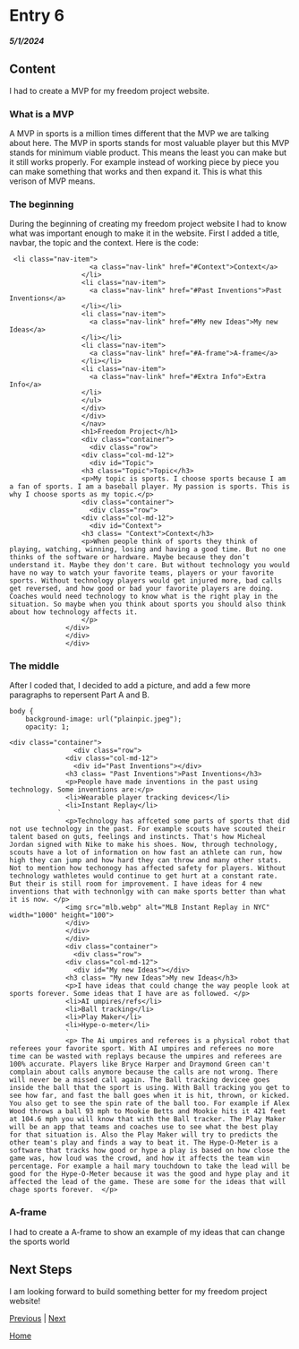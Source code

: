 # Entry 6
##### 5/1/2024

## Content
I had to create a MVP for my freedom project website.

### What is a MVP
A MVP in sports is a million times different that the MVP we are talking about here. The MVP in sports stands for most valuable player but this MVP stands for minimum viable product. This means the least you can make but it still works properly. For example instead of working piece by piece you can make something that works and then expand it. This is what this verison of MVP means.

### The beginning
During the beginning of creating my freedom project website I had to know what was important enough to make it in the website. First I added a title, navbar, the topic and the context. Here is the code:

```
 <li class="nav-item">
                    <a class="nav-link" href="#Context">Context</a>
                  </li>
                  <li class="nav-item">
                    <a class="nav-link" href="#Past Inventions">Past Inventions</a>
                  </li></li>
                  <li class="nav-item">
                    <a class="nav-link" href="#My new Ideas">My new Ideas</a>
                  </li></li>
                  <li class="nav-item">
                    <a class="nav-link" href="#A-frame">A-frame</a>
                  </li></li>
                  <li class="nav-item">
                    <a class="nav-link" href="#Extra Info">Extra Info</a>
                  </li>
                  </ul>
                  </div>
                  </div>
                  </nav>
                  <h1>Freedom Project</h1>
                  <div class="container">
                    <div class="row">
                  <div class="col-md-12">
                    <div id="Topic">
                  <h3 class="Topic">Topic</h3>
                  <p>My topic is sports. I choose sports because I am a fan of sports. I am a baseball player. My passion is sports. This is why I choose sports as my topic.</p>
                  <div class="container">
                    <div class="row">
                  <div class="col-md-12">
                    <div id="Context">
                  <h3 class= "Context">Context</h3>
                  <p>When people think of sports they think of playing, watching, winning, losing and having a good time. But no one thinks of the software or hardware. Maybe because they don’t understand it. Maybe they don't care. But without technology you would have no way to watch your favorite teams, players or your favorite sports. Without technology players would get injured more, bad calls get reversed, and how good or bad your favorite players are doing. Coaches would need technology to know what is the right play in the situation. So maybe when you think about sports you should also think about how technology affects it.
                  </p>
              </div>
              </div>
              </div>
```

### The middle 
After I coded that, I decided to add a picture, and add a few more paragraphs to repersent Part A and B.

```
body {
    background-image: url("plainpic.jpeg");
    opacity: 1;
```

```
<div class="container">
                <div class="row">
              <div class="col-md-12">
                <div id="Past Inventions"></div>
              <h3 class= "Past Inventions">Past Inventions</h3>
              <p>People have made inventions in the past using technology. Some inventions are:</p>
              <li>Wearable player tracking devices</li>
              <li>Instant Replay</li>
            `
              <p>Technology has affceted some parts of sports that did not use technology in the past. For example scouts have scouted their talent based on guts, feelings and instincts. That's how Micheal Jordan signed with Nike to make his shoes. Now, through technology, scouts have a lot of information on how fast an athlete can run, how high they can jump and how hard they can throw and many other stats. Not to mention how techonogy has affected safety for players. Without technology wathletes would continue to get hurt at a constant rate. But their is still room for improvement. I have ideas for 4 new inventions that with technonlgy with can make sports better than what it is now. </p>
              <img src="mlb.webp" alt="MLB Instant Replay in NYC" width="1000" height="100">
              </div>
              </div>
              </div>
              <div class="container">
                <div class="row">
              <div class="col-md-12">
                <div id="My new Ideas"></div>
              <h3 class= "My new Ideas">My new Ideas</h3>
              <p>I have ideas that could change the way people look at sports forever. Some ideas that I have are as followed. </p>
              <li>AI umpires/refs</li>
              <li>Ball tracking</li>
              <li>Play Maker</li>
              <li>Hype-o-meter</li>
              `
              <p> The Ai umpires and referees is a physical robot that referees your favorite sport. With AI umpires and referees no more time can be wasted with replays because the umpires and referees are 100% accurate. Players like Bryce Harper and Draymond Green can't complain about calls anymore because the calls are not wrong. There will never be a missed call again. The Ball tracking devicee goes inside the ball that the sport is using. With Ball tracking you get to see how far, and fast the ball goes when it is hit, thrown, or kicked. You also get to see the spin rate of the ball too. For example if Alex Wood throws a ball 93 mph to Mookie Betts and Mookie hits it 421 feet at 104.6 mph you will know that with the Ball tracker. The Play Maker will be an app that teams and coaches use to see what the best play for that situation is. Also the Play Maker will try to predicts the other team's play and finds a way to beat it. The Hype-O-Meter is a software that tracks how good or hype a play is based on how close the game was, how loud was the crowd, and how it affects the team win percentage. For example a hail mary touchdown to take the lead will be good for the Hype-O-Meter because it was the good and hype play and it affected the lead of the game. These are some for the ideas that will chage sports forever.  </p>

```
### A-frame
I had to create a A-frame to show an example of my ideas that can change the sports world

## Next Steps
I am looking forward to build something better for my freedom project website!

[Previous](entry05.md) | [Next](entry07.md)

[Home](../README.md)
